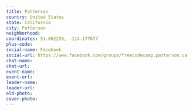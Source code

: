 ```yaml
---
title: Patterson
country: United States
state: California
city: Patterson
neighborhood: 
coordinates: 51.062259, -114.177677
plus-code:
social-name: Facebook
social-url: https://www.facebook.com/groups/freecodecamp.patterson.ca
chat-name:
chat-url:
event-name:
event-url:
leader-name:
leader-url:
old-photo: 
cover-photo:
---
```


